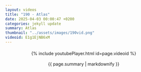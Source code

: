 ```yaml
---
layout: videos
title: "190 - Atlas"
date: 2025-04-03 00:00:47 +0200
categories: jekyll update
summary: Atlas
thumbnail: "../assets/images/190vid.png"
videoid: E1g1EjNB6xM
---
```


<div style="text-align: center; margin-top: 20px;">
  {% include youtubePlayer.html id=page.videoid %}
  <p style="margin-top: 15px; font-size: 1.2em; color: #333;">
    <p>{{ page.summary | markdownify }}</p>
  </p>
</div>
